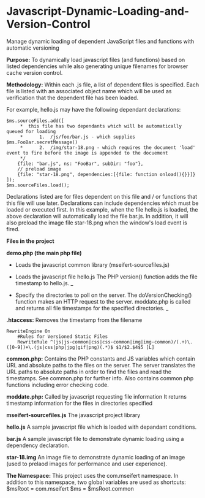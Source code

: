 # Javascript-Dynamic-Loading-and-Version-Control
Manage dynamic loading of dependent JavaScript files and functions with automatic versioning

**Purpose:**
To dynamically load javascript files (and functions) based on listed dependencies while also generating unique filenames for browser cache version control.

**Methodology:**
Within each .js file, a list of dependent files is specified. Each file is listed with an associated object name which will be used as verification that the dependent file has been loaded.

For example, hello.js may have the following dependant declarations:

    $ms.sourceFiles.add([
         *	this file has two dependants which will be automatically queued for loading
         *	    1.	/js/foo/bar.js - which supplies $ms.FooBar.secretMessage()
         *	    2.	/img/star-18.png - which requires the document 'load' event to fire before the image is appended to the docuement
         */
        {file: "bar.js", ns: "FooBar", subDir: "foo"},
        // preload image
        {file: "star-18.png", dependencies:[{file: function onload(){}}]}
    ]);
    $ms.sourceFiles.load();

Declarations listed are for files dependent on this file and / or functions that this file will use later. Declarations can include dependencies which must be loaded or executed first. In this example, when the file hello.js is loaded, the above declaration will automatically load the file bar.js. In addition, it will also preload the image file star-18.png when the window's load event is fired.

<b>Files in the project</b>

<b>demo.php (the main php file)</b>

- Loads the javascript common library (mseifert-sourcefiles.js)
- Loads the javascript file hello.js
The PHP version() function adds the file timestamp to hello.js.
_


    <script src="<?php echo version(STATIC_JS_COMMON, 'hello.js') ?>"></script>

- Specify the directories to poll on the server. 
The doVersionChecking() function makes an HTTP request to the server.
moddate.php is called and returns all file timestamps for the specified directories.
_


    <script>
        sourceFiles.doVersionChecking([
            // specify url of directories to read modification timestamps for
            $ms.STATIC_JS_COMMON
        ]);
    </script>   

<b>.htaccess:</b>
    Removes the timestamp from the filename

    RewriteEngine On
        #Rules for Versioned Static Files
        RewriteRule ^(js|js-common|css|css-common|img|img-common)/(.+)\.([0-9])+\.(js|css|php|jpg|gif|png)(.*)$ $1/$2.$4$5 [L]

<b>common.php:</b>
    Contains the PHP constants and JS variables which contain URL and absolute paths to the files on the server.
    The server translates the URL paths to absolute paths in order to find the files and read the timestamps. 
    See common.php for further info.
    Also contains common php functions including error checking code.

<b>moddate.php:</b>
    Called by javascript requesting file information
    It returns timestamp information for the files in directories specified

<b>mseifert-sourcefiles.js</b>
    The javascript project library

<b>hello.js</b>
    A sample javascript file which is loaded with depandant conditions.

<b>bar.js</b>
    A sample javascript file to demonstrate dynamic loading using a dependency declaration.
    
<b>star-18.img</b>
    An image file to demonstrate dynamic loading of an image (used to prelaod images for performance and user experience).
    
<b>The Namespace:</b>
    This project uses the com.mseifert namespace. In addition to this namespace, two global variables are used as shortcuts:
    $msRoot = com.mseifert
    $ms = $msRoot.common
